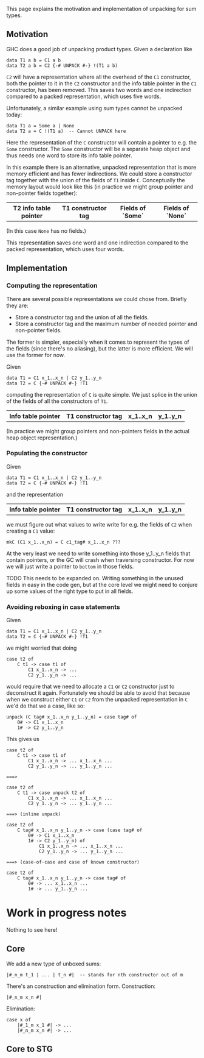 
This page explains the motivation and implementation of unpacking for sum types.

## Motivation


GHC does a good job of unpacking product types. Given a declaration like

```wiki
data T1 a b = C1 a b
data T2 a b = C2 {-# UNPACK #-} !(T1 a b)
```

`C2` will have a representation where all the overhead of the `C1` constructor, both the pointer to it in the `C2` constructor and the info table pointer in the `C1` constructor, has been removed. This saves two words and one indirection  compared to a packed representation, which uses five words.


Unfortunately, a similar example using sum types cannot be unpacked today:

```wiki
data T1 a = Some a | None
data T2 a = C !(T1 a)  -- Cannot UNPACK here
```


Here the representation of the `C` constructor will contain a pointer to e.g. the `Some` constructor. The `Some` constructor will be a separate heap object and thus needs one word to store its info table pointer.


In this example there is an alternative, unpacked representation that is more memory efficient and has fewer indirections. We could store a constructor tag together with the union of the fields of `T1` inside `C`. Conceptually the memory layout would look like this (in practice we might group pointer and non-pointer fields together):

<table><tr><th> T2 info table pointer </th>
<th> T1 constructor tag </th>
<th> Fields of `Some`</th>
<th> Fields of `None`</th></tr></table>


(In this case `None` has no fields.)


This representation saves one word and one indirection compared to the packed representation, which uses four words.

## Implementation

### Computing the representation


There are several possible representations we could chose from. Briefly they are:

- Store a constructor tag and the union of all the fields.
- Store a constructor tag and the maximum number of needed pointer and non-pointer fields.


The former is simpler, especially when it comes to represent the types of the fields (since there's no aliasing), but the latter is more efficient. We will use the former for now.


Given

```wiki
data T1 = C1 x_1..x_n | C2 y_1..y_n
data T2 = C {-# UNPACK #-} !T1
```


computing the representation of `C` is quite simple. We just splice in the union of the fields of all the constructors of `T1`.

<table><tr><th> Info table pointer </th>
<th> T1 constructor tag </th>
<th> x_1..x_n </th>
<th> y_1..y_n 
</th></tr></table>


(In practice we might group pointers and non-pointers fields in the actual heap object representation.)

### Populating the constructor


Given

```wiki
data T1 = C1 x_1..x_n | C2 y_1..y_n
data T2 = C {-# UNPACK #-} !T1
```


and the representation

<table><tr><th> Info table pointer </th>
<th> T1 constructor tag </th>
<th> x_1..x_n </th>
<th> y_1..y_n 
</th></tr></table>


we must figure out what values to write write for e.g. the fields of `C2` when creating a `C1` value:

```wiki
mkC (C1 x_1..x_n) = C c1_tag# x_1..x_n ???
```


At the very least we need to write something into those y_1..y_n fields that contain pointers, or the GC will crash when traversing constructor. For now we will just write a pointer to `bottom` in those fields.

TODO This needs to be expanded on. Writing something in the unused fields in easy in the code gen, but at the core level we might need to conjure up some values of the right type to put in all fields.

### Avoiding reboxing in case statements


Given

```wiki
data T1 = C1 x_1..x_n | C2 y_1..y_n
data T2 = C {-# UNPACK #-} !T1
```


we might worried that doing

```wiki
case t2 of
    C t1 -> case t1 of
        C1 x_1..x_n -> ...
        C2 y_1..y_n -> ...
```


would require that we need to allocate a `C1` or `C2` constructor just to deconstruct it again. Fortunately we should be able to avoid that because when we construct either `C1` or `C2` from the unpacked representation in `C` we'd do that we a case, like so:

```wiki
unpack (C tag# x_1..x_n y_1..y_n) = case tag# of
    0# -> C1 x_1..x_n
    1# -> C2 y_1..y_n
```


This gives us

```wiki
case t2 of
    C t1 -> case t1 of
        C1 x_1..x_n -> ... x_1..x_n ...
        C2 y_1..y_n -> ... y_1..y_n ...

===>

case t2 of
    C t1 -> case unpack t2 of
        C1 x_1..x_n -> ... x_1..x_n ...
        C2 y_1..y_n -> ... y_1..y_n ...

===> (inline unpack)

case t2 of
    C tag# x_1..x_n y_1..y_n -> case (case tag# of
        0# -> C1 x_1..x_n
        1# -> C2 y_1..y_n) of
            C1 x_1..x_n -> ... x_1..x_n ...
            C2 y_1..y_n -> ... y_1..y_n ...

===> (case-of-case and case of known constructor)

case t2 of
    C tag# x_1..x_n y_1..y_n -> case tag# of
        0# -> ... x_1..x_n ...
        1# -> ... y_1..y_n ...
```

# Work in progress notes


Nothing to see here!

## Core


We add a new type of unboxed sums:

```wiki
|#_n_m t_1 | ... | t_n #|  -- stands for nth constructor out of m
```


There's an construction and elimination form. Construction:

```wiki
|#_n_m x_n #|
```


Elimination:

```wiki
case x of
    |#_1_m x_1 #| -> ...
    |#_n_m x_n #| -> ...
```

## Core to STG